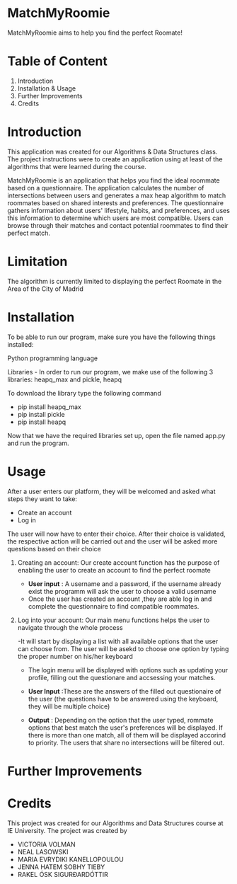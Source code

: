# MatchMyRoomie

MatchMyRoomie aims to help you find the perfect Roomate!


# Table of Content 

1. Introduction 
2. Installation & Usage 
3. Further Improvements 
4. Credits 

# Introduction

This application was created for our Algorithms & Data Structures class. The project instructions were to create an application using at least of the algorithms that were learned during the course. 

MatchMyRoomie is an application that helps you find the ideal roommate based on a questionnaire. The application calculates the number of intersections between users and generates a max heap algorithm to match roommates based on shared interests and preferences. The questionnaire gathers information about users' lifestyle, habits, and preferences, and uses this information to determine which users are most compatible. Users can browse through their matches and contact potential roommates to find their perfect match.

# Limitation 

The algorithm is currently limited to displaying the perfect Roomate in the Area of the City of Madrid 


# Installation 

To be able to run our program, make sure you have the following things installed:

Python programming language 

Libraries - In order to run our program, we make use of the following 3 libraries: heapq_max and pickle, heapq

To download the library type the following command
- pip install heapq_max 
- pip install pickle 
- pip install heapq

Now that we have the required libraries set up, open the file named app.py and run the program.

# Usage

After a user enters our platform, they will be welcomed and asked what steps they want to take: 

- Create an account 
- Log in 

The user will now have to enter their choice. After their choice is validated, the respective action will be carried out and the user will be asked more questions based on their choice

1. Creating an account: Our create account function has the purpose of enabling the user to create an account to find the perfect roomate 

      - **User input** : A username and a password, if the username already exist the         programm will ask the user to choose a valid username 
      - Once the user has created an account ,they are able log in and complete the           questionnaire to find compatible roommates.

2. Log into your account: Our main menu functions helps the user to navigate through the whole process 
      
      -It will start by displaying a list with all available options that the user          can choose from. The user will be asekd to choose one option by typing the            proper number on his/her keyboard
      
      - The login menu will be displayed with options such as updating your profile,         filling out the questionare and accsessing your matches.
      
     
      - **User Input** :These are the answers of the filled out questionaire of the user (the                                 questions have to be answered using the keyboard, they will be multiple                               choice)

      - **Output** : Depending on the option that the user typed, rommate options that best match the                      user's preferences will be displayed. If there is more than one match, all of                          them will be displayed accorind to priority. The users that share no                                  intersections will be filtered out. 


# Further Improvements











# Credits 

This project was created for our Algorithms and Data Structures course at IE University. The project was created by 

- VICTORIA VOLMAN
- NEAL LASOWSKI 
- MARIA EVRYDIKI KANELLOPOULOU
- JENNA HATEM SOBHY TIEBY
- RAKEL ÓSK SIGURÐARDÓTTIR



